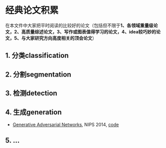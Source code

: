 
# 经典论文积累

  在本文件中大家把平时阅读的比较好的论文（包括但不限于**1、各领域重量级论文，2、高质量综述论文，3、写作或图表值得学习的论文，4、idea较巧妙的论文，5、与大家研究方向高度相关的顶会论文**）

## 1. 分类classification

## 2. 分割segmentation

## 3. 检测detection

## 4. 生成generation

* [Generative Adversarial Networks](https://papers.nips.cc/paper/5423-generative-adversarial-nets.pdf), NIPS 2014, [code](https://github.com/eriklindernoren/Keras-GAN)

## 5. ...
